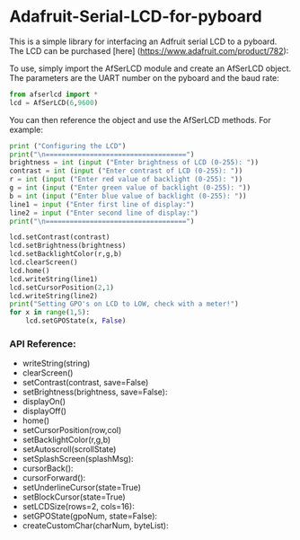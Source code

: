 # Adafruit-Serial-LCD-for-pyboard

This is a simple library for interfacing an Adfruit serial LCD to a pyboard.
The LCD can be purchased [here] (https://www.adafruit.com/product/782):

To use, simply import the AfSerLCD module and create an AfSerLCD object.
The parameters are the UART number on the pyboard and the baud rate:

```python
from afserlcd import *
lcd = AfSerLCD(6,9600)
```

You can then reference the object and use the AfSerLCD methods.  For example:

```python
print ("Configuring the LCD")
print("\n===================================")
brightness = int (input ("Enter brightness of LCD (0-255): "))
contrast = int (input ("Enter contrast of LCD (0-255): "))
r = int (input ("Enter red value of backlight (0-255): "))
g = int (input ("Enter green value of backlight (0-255): "))
b = int (input ("Enter blue value of backlight (0-255): "))
line1 = input ("Enter first line of display:")
line2 = input ("Enter second line of display:")
print("\n===================================")

lcd.setContrast(contrast)
lcd.setBrightness(brightness)
lcd.setBacklightColor(r,g,b)
lcd.clearScreen()
lcd.home()
lcd.writeString(line1)
lcd.setCursorPosition(2,1)
lcd.writeString(line2) 
print("Setting GPO's on LCD to LOW, check with a meter!")
for x in range(1,5):
    lcd.setGPOState(x, False)
```
### API Reference:

*	writeString(string)
*	clearScreen()
*	setContrast(contrast, save=False)
*	setBrightness(brightness, save=False):
*	displayOn()
*	displayOff()
*	home()
*	setCursorPosition(row,col)
*	setBacklightColor(r,g,b)
*	setAutoscroll(scrollState)
*	setSplashScreen(splashMsg):
*	cursorBack():
*	cursorForward():
*	setUnderlineCursor(state=True)
*	setBlockCursor(state=True)
*	setLCDSize(rows=2, cols=16):
*	setGPOState(gpoNum, state=False):
*	createCustomChar(charNum, byteList):


